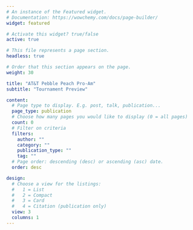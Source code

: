 ```yaml
---
# An instance of the Featured widget.
# Documentation: https://wowchemy.com/docs/page-builder/
widget: featured

# Activate this widget? true/false
active: true

# This file represents a page section.
headless: true

# Order that this section appears on the page.
weight: 30

title: "AT&T Pebble Peach Pro-Am"
subtitle: "Tournament Preview"

content:
  # Page type to display. E.g. post, talk, publication...
  page_type: publication
  # Choose how many pages you would like to display (0 = all pages)
  count: 0
  # Filter on criteria
  filters:
    author: ""
    category: ""
    publication_type: ""
    tag: ""
  # Page order: descending (desc) or ascending (asc) date.
  order: desc

design:
  # Choose a view for the listings:
  #   1 = List
  #   2 = Compact
  #   3 = Card
  #   4 = Citation (publication only)
  view: 3
  columns: 1
---
```


